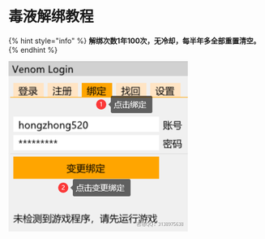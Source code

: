# 毒液解绑教程

{% hint style="info" %}
**解绑次数1年100次，无冷却，每半年多全部重置清空。**
{% endhint %}

![](<../../.gitbook/assets/image (13).png>)
